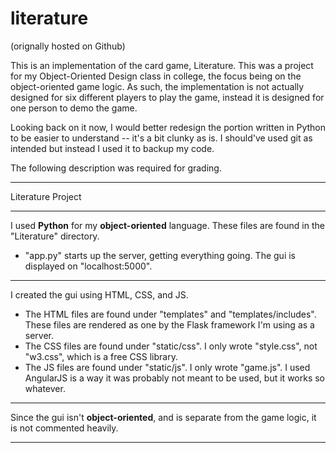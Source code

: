 # literature

(orignally hosted on Github)

This is an implementation of the card game, Literature. This was a project for my Object-Oriented Design class in college, the focus being on the object-oriented game logic. As such, the implementation is not actually designed for six different players to play the game, instead it is designed for one person to demo the game.

Looking back on it now, I would better redesign the portion written in Python to be easier to understand -- it's a bit clunky as is. I should've used git as intended but instead I used it to backup my code.

The following description was required for grading.
___

Literature Project
___
I used **Python** for my **object-oriented** language. These files are found in the "Literature" directory.
*  "app.py" starts up the server, getting everything going. The gui is displayed on "localhost:5000".
___
 I created the gui using HTML, CSS, and JS.
* The HTML files are found under "templates" and "templates/includes". These files are rendered as one by the Flask framework I'm using as a server.
* The CSS files are found under "static/css". I only wrote "style.css", not "w3.css", which is a free CSS library.
*  The JS files are found under "static/js". I only wrote "game.js". I used AngularJS is a way it was probably not meant to be used, but it works so whatever.
___
Since the gui isn't **object-oriented**, and is separate from the game logic, it is not commented heavily.
___
